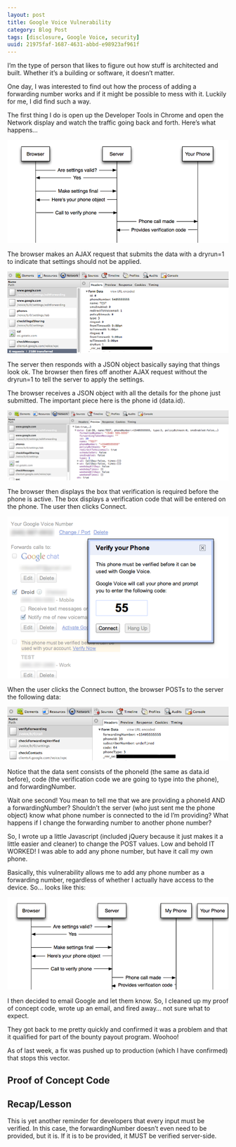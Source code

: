 ```yaml
---
layout: post
title: Google Voice Vulnerability 
category: Blog Post
tags: [disclosure, Google Voice, security]
uuid: 21975faf-1687-4631-abbd-e98923af961f
---
```


I’m the type of person that likes to figure out how stuff is architected and built. Whether it’s a building or software, it doesn’t matter.

One day, I was interested to find out how the process of adding a forwarding number works and if it might be possible to mess with it. Luckily for me, I did find such a way.

<!--more-->

The first thing I do is open up the Developer Tools in Chrome and open the Network display and watch the traffic going back and forth. Here’s what happens…

<div class="text-center">
  <a href="/images/googleVoice0.png"><img src="/images/googleVoice0.png" alt="Verification Process" /></a>
</div>

The browser makes an AJAX request that submits the data with a dryrun=1 to indicate that settings should not be applied.

<div class="text-center">
  <a href="/images/googleVoice1.png"><img src="/images/googleVoice1.png" alt="HTTP Activity" /></a>
</div>

The server then responds with a JSON object basically saying that things look ok. The browser then fires off another AJAX request without the dryrun=1 to tell the server to apply the settings.

The browser receives a JSON object with all the details for the phone just submitted. The important piece here is the phone id (data.id).

<div class="text-center">
  <a href="/images/googleVoice2.png"><img src="/images/googleVoice2.png" alt="More HTTP Activity" /></a>
</div>

The browser then displays the box that verification is required before the phone is active. The box displays a verification code that will be entered on the phone. The user then clicks Connect.

<div class="text-center">
  <a href="/images/googleVoice3.png"><img src="/images/googleVoice3.png" alt="Verify your Phone prompt" /></a>
</div>

When the user clicks the Connect button, the browser POSTs to the server the following data:

<div class="text-center">
  <a href="/images/googleVoice4.png"><img src="/images/googleVoice4.png" alt="POSTing the verification code" /></a>
</div>

Notice that the data sent consists of the phoneId (the same as data.id before), code (the verification code we are going to type into the phone), and forwardingNumber.

Wait one second! You mean to tell me that we are providing a phoneId AND a forwardingNumber? Shouldn’t the server (who just sent me the phone object) know what phone number is connected to the id I’m providing? What happens if I change the forwarding number to another phone number?

So, I wrote up a little Javascript (included jQuery because it just makes it a little easier and cleaner) to change the POST values. Low and behold IT WORKED! I was able to add any phone number, but have it call my own phone.

Basically, this vulnerability allows me to add any phone number as a forwarding number, regardless of whether I actually have access to the device. So… looks like this:

<div class="text-center">
  <a href="/images/googleVoice5.png"><img src="/images/googleVoice5.png" alt="Modified timeline with attack" /></a>
</div>

I then decided to email Google and let them know. So, I cleaned up my proof of concept code, wrote up an email, and fired away… not sure what to expect.

They got back to me pretty quickly and confirmed it was a problem and that it qualified for part of the bounty payout program. Woohoo!

As of last week, a fix was pushed up to production (which I have confirmed) that stops this vector.

## Proof of Concept Code

<script src="https://gist.github.com/mikesir87/5eec70420b9f688746cb.js"></script>

## Recap/Lesson

This is yet another reminder for developers that every input must be verified. In this case, the forwardingNumber doesn’t even need to be provided, but it is. If it is to be provided, it MUST be verified server-side.

